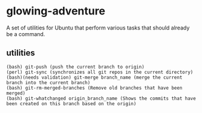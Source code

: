 # glowing-adventure
A set of utilities for Ubuntu that perform various tasks that should already be a command.

## utilities
```
(bash) git-push (push the current branch to origin)
(perl) git-sync (synchronizes all git repos in the current directory)
(bash)(needs validation) git-merge branch_name (merge the current branch into the current branch)
(bash) git-rm-merged-branches (Remove old branches that have been merged)
(bash) git-whatchanged origin_branch_name (Shows the commits that have been created on this branch based on the origin)
```


